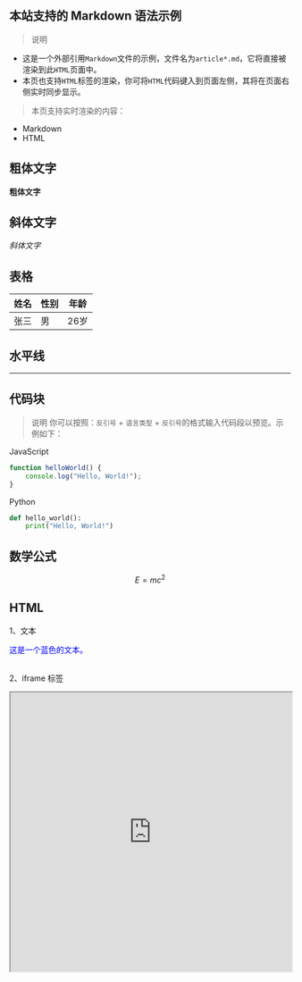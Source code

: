 ## 本站支持的 Markdown 语法示例
>说明
- 这是一个外部引用<code>Markdown</code>文件的示例，文件名为<code>article*.md</code>，它将直接被渲染到此<code>HTML</code>页面中。
- 本页也支持<code>HTML</code>标签的渲染，你可将<code>HTML</code>代码键入到页面左侧，其将在页面右侧实时同步显示。

>本页支持实时渲染的内容：
- Markdown
- HTML

## 粗体文字
**粗体文字**

## 斜体文字
_斜体文字_

## 表格
| 姓名 | 性别 | 年龄 |
| ---- | ---- | ---- |
|  张三 | 男 | 26岁 |

## 水平线
---

## 代码块
>说明
你可以按照：<code>反引号</code> + <code>语言类型</code> + <code>反引号</code>的格式输入代码段以预览。示例如下：

JavaScript
```javascript
function helloWorld() {
    console.log("Hello, World!");
}
```
Python
```python
def hello_world():
    print("Hello, World!")
```

## 数学公式
$$ E = mc^2 $$

## HTML
1、文本
<div style="color: blue;">这是一个蓝色的文本。</div>
<br>

2、iframe 标签

<iframe src="https://www.example.com" width="100%" height="500px">
您的浏览器不支持<iframe>标签。
</iframe>
